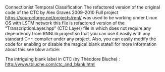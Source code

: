 Connectionist Temporal Classification
The refactored version of the original code of the CTC by Alex Graves 2009-2010
Full project https://sourceforge.net/projects/rnnl/ was used to be working under Linux OS with LSTM network
this file is refactored version of the “TranscriptionLayer.hpp” (CTC Layer) file in which does not require any dependency from RNNLib project so that you can use it easily with any standard C++ compiler under any project.
Also, you can easily modify the code for enabling or disable the magical blank state!! for more information about this see blow article:

The intriguing blank label in CTC (by Théodore Bluche) : http://www.tbluche.com/ctc_and_blank.html
